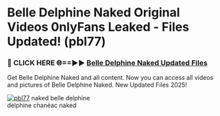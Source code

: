 # Belle Delphine Naked Original Videos 0nlyFans Leaked - Files Updated! (pbl77)

<h3>🔴 CLICK HERE 🌐==►► <a href="https://tinyurl.com/yckcrads" rel="nofollow">Belle Delphine Naked Updated Files</a></h3>

Get Belle Delphine Naked and all content. Now you can access all videos and pictures of Belle Delphine Naked. New Updated Files 2025!

[![pbl77](https://i.imgur.com/hpKpOFt.gif)](https://tinyurl.com/yckcrads)
naked belle delphine<br>
delphine chanéac naked